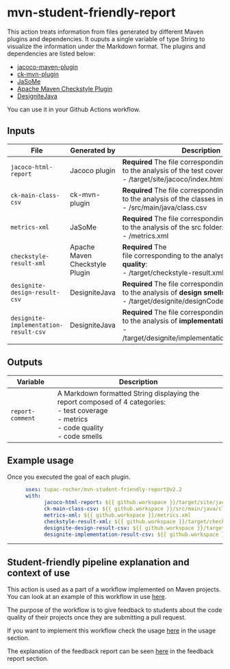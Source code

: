 
# mvn-student-friendly-report

This action treats information from files generated by different Maven plugins and dependencies. It ouputs a single variable of type String to visualize the information under the Markdown format.
The plugins and dependencies are listed below:

- [jacoco-maven-plugin](https://www.eclemma.org/jacoco/trunk/doc/maven.html)
- [ck-mvn-plugin](https://github.com/jazzmuesli/ck-mvn-plugin)
- [JaSoMe](https://github.com/rodhilton/jasome)
- [Apache Maven Checkstyle Plugin](https://maven.apache.org/plugins/maven-checkstyle-plugin/)
- [DesigniteJava](https://github.com/tushartushar/DesigniteJava)

You can use it in your Github Actions workflow.

## Inputs

| File                    | Generated by | Description                                                    |
| ----------------------- | ------------ | - |
| `jacoco-html-report`    | Jacoco plugin |**Required** The file corresponding<br/>to the analysis of the test coverage:<br> - /target/site/jacoco/index.html
| `ck-main-class-csv`     | ck-mvn-plugin |**Required** The file corresponding<br/>to the analysis of the classes in the **main folder**:<br> - /src/main/java/class.csv |
| `metrics-xml`           | JaSoMe |**Required** The file corresponding<br/>to the analysis of the src folder:<br> - /metrics.xml |
| `checkstyle-result-xml` | Apache Maven Checkstyle Plugin |**Required** The <br/>file corresponding to the analysis of **code quality**:<br> - /target/checkstyle-result.xml |
| `designite-design-result-csv` |  DesigniteJava | **Required** The file corresponding<br/>to the analysis of **design smells**:<br> - /target/designite/designCodeSmells.csv |
| `designite-implementation-result-csv`| DesigniteJava | **Required** The file corresponding<br/>to the analysis of **implementation smells**:<br> - /target/designite/implementationCodeSmells.csv |

## Outputs

| Variable                | Description                                                    |   
| ----------------------- | -------------------------------------------------------------- |
| `report-comment` | A Markdown formatted String displaying the report composed of 4 categories:<br> - test coverage<br> - metrics<br> - code quality<br> - code smells |

## Example usage

Once you executed the goal of each plugin.

```yaml
      uses: tupac-rocher/mvn-student-friendly-report@v2.2
      with:
            jacoco-html-report: ${{ github.workspace }}/target/site/jacoco/index.html
            ck-main-class-csv: ${{ github.workspace }}/src/main/java/class.csv
            metrics-xml: ${{ github.workspace }}/metrics.xml
            checkstyle-result-xml: ${{ github.workspace }}/target/checkstyle-result.xml
            designite-design-result-csv: ${{ github.workspace }}/target/designite/designCodeSmells.csv
            designite-implementation-result-csv: ${{ github.workspace }}/target/designite/implementationCodeSmells.csv
```
---
## Student-friendly pipeline explanation and context of use

This action is used as a part of a workflow implemented on Maven projects. You can look at an example of this workflow in use [here](https://github.com/tupac-rocher/student-friendly-pipeline-example).

The purpose of the workflow is to give feedback to students about the code quality of their projects once they are submitting a pull request.

If you want to implement this workflow check the usage [here](https://github.com/tupac-rocher/student-friendly-pipeline-example#usage) in the usage section.

The explanation of the feedback report can be seen [here](https://github.com/tupac-rocher/student-friendly-pipeline-example#feedback-report) in the feedback report section.



